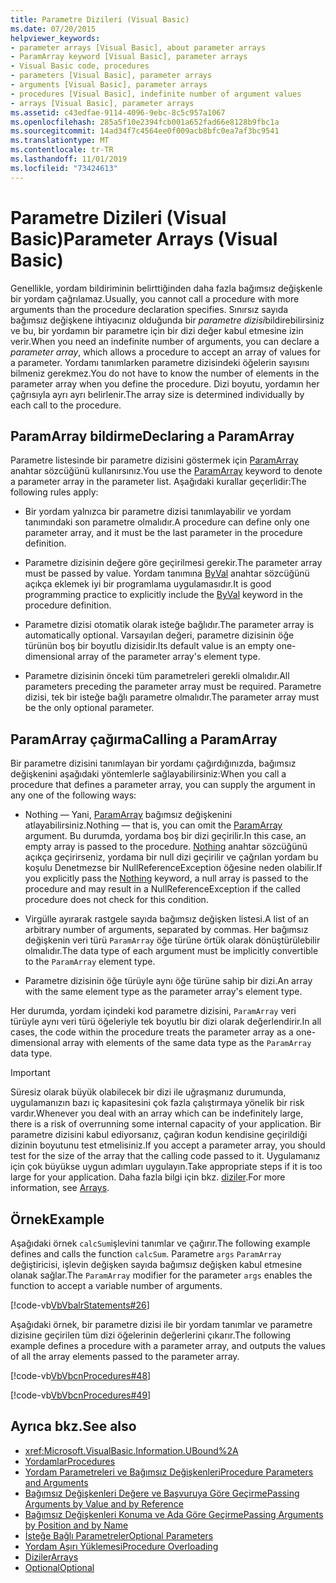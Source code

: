 ```yaml
---
title: Parametre Dizileri (Visual Basic)
ms.date: 07/20/2015
helpviewer_keywords:
- parameter arrays [Visual Basic], about parameter arrays
- ParamArray keyword [Visual Basic], parameter arrays
- Visual Basic code, procedures
- parameters [Visual Basic], parameter arrays
- arguments [Visual Basic], parameter arrays
- procedures [Visual Basic], indefinite number of argument values
- arrays [Visual Basic], parameter arrays
ms.assetid: c43edfae-9114-4096-9ebc-8c5c957a1067
ms.openlocfilehash: 285a5f10e2394fcb001a652fad66e8128b9fbc1a
ms.sourcegitcommit: 14ad34f7c4564ee0f009acb8bfc0ea7af3bc9541
ms.translationtype: MT
ms.contentlocale: tr-TR
ms.lasthandoff: 11/01/2019
ms.locfileid: "73424613"
---
```

# <a name="parameter-arrays-visual-basic"></a><span data-ttu-id="37aaf-102">Parametre Dizileri (Visual Basic)</span><span class="sxs-lookup"><span data-stu-id="37aaf-102">Parameter Arrays (Visual Basic)</span></span>
<span data-ttu-id="37aaf-103">Genellikle, yordam bildiriminin belirttiğinden daha fazla bağımsız değişkenle bir yordam çağrılamaz.</span><span class="sxs-lookup"><span data-stu-id="37aaf-103">Usually, you cannot call a procedure with more arguments than the procedure declaration specifies.</span></span> <span data-ttu-id="37aaf-104">Sınırsız sayıda bağımsız değişkene ihtiyacınız olduğunda bir *parametre dizisi*bildirebilirsiniz ve bu, bir yordamın bir parametre için bir dizi değer kabul etmesine izin verir.</span><span class="sxs-lookup"><span data-stu-id="37aaf-104">When you need an indefinite number of arguments, you can declare a *parameter array*, which allows a procedure to accept an array of values for a parameter.</span></span> <span data-ttu-id="37aaf-105">Yordamı tanımlarken parametre dizisindeki öğelerin sayısını bilmeniz gerekmez.</span><span class="sxs-lookup"><span data-stu-id="37aaf-105">You do not have to know the number of elements in the parameter array when you define the procedure.</span></span> <span data-ttu-id="37aaf-106">Dizi boyutu, yordamın her çağrısıyla ayrı ayrı belirlenir.</span><span class="sxs-lookup"><span data-stu-id="37aaf-106">The array size is determined individually by each call to the procedure.</span></span>  
  
## <a name="declaring-a-paramarray"></a><span data-ttu-id="37aaf-107">ParamArray bildirme</span><span class="sxs-lookup"><span data-stu-id="37aaf-107">Declaring a ParamArray</span></span>  
 <span data-ttu-id="37aaf-108">Parametre listesinde bir parametre dizisini göstermek için [ParamArray](../../../../visual-basic/language-reference/modifiers/paramarray.md) anahtar sözcüğünü kullanırsınız.</span><span class="sxs-lookup"><span data-stu-id="37aaf-108">You use the [ParamArray](../../../../visual-basic/language-reference/modifiers/paramarray.md) keyword to denote a parameter array in the parameter list.</span></span> <span data-ttu-id="37aaf-109">Aşağıdaki kurallar geçerlidir:</span><span class="sxs-lookup"><span data-stu-id="37aaf-109">The following rules apply:</span></span>  
  
- <span data-ttu-id="37aaf-110">Bir yordam yalnızca bir parametre dizisi tanımlayabilir ve yordam tanımındaki son parametre olmalıdır.</span><span class="sxs-lookup"><span data-stu-id="37aaf-110">A procedure can define only one parameter array, and it must be the last parameter in the procedure definition.</span></span>  
  
- <span data-ttu-id="37aaf-111">Parametre dizisinin değere göre geçirilmesi gerekir.</span><span class="sxs-lookup"><span data-stu-id="37aaf-111">The parameter array must be passed by value.</span></span> <span data-ttu-id="37aaf-112">Yordam tanımına [ByVal](../../../../visual-basic/language-reference/modifiers/byval.md) anahtar sözcüğünü açıkça eklemek iyi bir programlama uygulamasıdır.</span><span class="sxs-lookup"><span data-stu-id="37aaf-112">It is good programming practice to explicitly include the [ByVal](../../../../visual-basic/language-reference/modifiers/byval.md) keyword in the procedure definition.</span></span>  
  
- <span data-ttu-id="37aaf-113">Parametre dizisi otomatik olarak isteğe bağlıdır.</span><span class="sxs-lookup"><span data-stu-id="37aaf-113">The parameter array is automatically optional.</span></span> <span data-ttu-id="37aaf-114">Varsayılan değeri, parametre dizisinin öğe türünün boş bir boyutlu dizisidir.</span><span class="sxs-lookup"><span data-stu-id="37aaf-114">Its default value is an empty one-dimensional array of the parameter array's element type.</span></span>  
  
- <span data-ttu-id="37aaf-115">Parametre dizisinin önceki tüm parametreleri gerekli olmalıdır.</span><span class="sxs-lookup"><span data-stu-id="37aaf-115">All parameters preceding the parameter array must be required.</span></span> <span data-ttu-id="37aaf-116">Parametre dizisi, tek bir isteğe bağlı parametre olmalıdır.</span><span class="sxs-lookup"><span data-stu-id="37aaf-116">The parameter array must be the only optional parameter.</span></span>  
  
## <a name="calling-a-paramarray"></a><span data-ttu-id="37aaf-117">ParamArray çağırma</span><span class="sxs-lookup"><span data-stu-id="37aaf-117">Calling a ParamArray</span></span>  
 <span data-ttu-id="37aaf-118">Bir parametre dizisini tanımlayan bir yordamı çağırdığınızda, bağımsız değişkenini aşağıdaki yöntemlerle sağlayabilirsiniz:</span><span class="sxs-lookup"><span data-stu-id="37aaf-118">When you call a procedure that defines a parameter array, you can supply the argument in any one of the following ways:</span></span>  
  
- <span data-ttu-id="37aaf-119">Nothing — Yani, [ParamArray](../../../../visual-basic/language-reference/modifiers/paramarray.md) bağımsız değişkenini atlayabilirsiniz.</span><span class="sxs-lookup"><span data-stu-id="37aaf-119">Nothing — that is, you can omit the [ParamArray](../../../../visual-basic/language-reference/modifiers/paramarray.md) argument.</span></span> <span data-ttu-id="37aaf-120">Bu durumda, yordama boş bir dizi geçirilir.</span><span class="sxs-lookup"><span data-stu-id="37aaf-120">In this case, an empty array is passed to the procedure.</span></span> <span data-ttu-id="37aaf-121">[Nothing](../../../../visual-basic/language-reference/nothing.md) anahtar sözcüğünü açıkça geçirirseniz, yordama bir null dizi geçirilir ve çağrılan yordam bu koşulu Denetmezse bir NullReferenceException öğesine neden olabilir.</span><span class="sxs-lookup"><span data-stu-id="37aaf-121">If you explicitly pass the [Nothing](../../../../visual-basic/language-reference/nothing.md) keyword, a null array is passed to the procedure and may result in a NullReferenceException if the called procedure does not check for this condition.</span></span>
  
- <span data-ttu-id="37aaf-122">Virgülle ayırarak rastgele sayıda bağımsız değişken listesi.</span><span class="sxs-lookup"><span data-stu-id="37aaf-122">A list of an arbitrary number of arguments, separated by commas.</span></span> <span data-ttu-id="37aaf-123">Her bağımsız değişkenin veri türü `ParamArray` öğe türüne örtük olarak dönüştürülebilir olmalıdır.</span><span class="sxs-lookup"><span data-stu-id="37aaf-123">The data type of each argument must be implicitly convertible to the `ParamArray` element type.</span></span>  
  
- <span data-ttu-id="37aaf-124">Parametre dizisinin öğe türüyle aynı öğe türüne sahip bir dizi.</span><span class="sxs-lookup"><span data-stu-id="37aaf-124">An array with the same element type as the parameter array's element type.</span></span>  
  
 <span data-ttu-id="37aaf-125">Her durumda, yordam içindeki kod parametre dizisini, `ParamArray` veri türüyle aynı veri türü öğeleriyle tek boyutlu bir dizi olarak değerlendirir.</span><span class="sxs-lookup"><span data-stu-id="37aaf-125">In all cases, the code within the procedure treats the parameter array as a one-dimensional array with elements of the same data type as the `ParamArray` data type.</span></span>  
  
> [!IMPORTANT]
> <span data-ttu-id="37aaf-126">Süresiz olarak büyük olabilecek bir dizi ile uğraşmanız durumunda, uygulamanızın bazı iç kapasitesini çok fazla çalıştırmaya yönelik bir risk vardır.</span><span class="sxs-lookup"><span data-stu-id="37aaf-126">Whenever you deal with an array which can be indefinitely large, there is a risk of overrunning some internal capacity of your application.</span></span> <span data-ttu-id="37aaf-127">Bir parametre dizisini kabul ediyorsanız, çağıran kodun kendisine geçirildiği dizinin boyutunu test etmelisiniz.</span><span class="sxs-lookup"><span data-stu-id="37aaf-127">If you accept a parameter array, you should test for the size of the array that the calling code passed to it.</span></span> <span data-ttu-id="37aaf-128">Uygulamanız için çok büyükse uygun adımları uygulayın.</span><span class="sxs-lookup"><span data-stu-id="37aaf-128">Take appropriate steps if it is too large for your application.</span></span> <span data-ttu-id="37aaf-129">Daha fazla bilgi için bkz. [diziler](../../../../visual-basic/programming-guide/language-features/arrays/index.md).</span><span class="sxs-lookup"><span data-stu-id="37aaf-129">For more information, see [Arrays](../../../../visual-basic/programming-guide/language-features/arrays/index.md).</span></span>  
  
## <a name="example"></a><span data-ttu-id="37aaf-130">Örnek</span><span class="sxs-lookup"><span data-stu-id="37aaf-130">Example</span></span>  
 <span data-ttu-id="37aaf-131">Aşağıdaki örnek `calcSum`işlevini tanımlar ve çağırır.</span><span class="sxs-lookup"><span data-stu-id="37aaf-131">The following example defines and calls the function `calcSum`.</span></span> <span data-ttu-id="37aaf-132">Parametre `args` `ParamArray` değiştiricisi, işlevin değişken sayıda bağımsız değişken kabul etmesine olanak sağlar.</span><span class="sxs-lookup"><span data-stu-id="37aaf-132">The `ParamArray` modifier for the parameter `args` enables the function to accept a variable number of arguments.</span></span>  
  
 [!code-vb[VbVbalrStatements#26](~/samples/snippets/visualbasic/VS_Snippets_VBCSharp/VbVbalrStatements/VB/Class1.vb#26)]  
  
 <span data-ttu-id="37aaf-133">Aşağıdaki örnek, bir parametre dizisi ile bir yordam tanımlar ve parametre dizisine geçirilen tüm dizi öğelerinin değerlerini çıkarır.</span><span class="sxs-lookup"><span data-stu-id="37aaf-133">The following example defines a procedure with a parameter array, and outputs the values of all the array elements passed to the parameter array.</span></span>  
  
 [!code-vb[VbVbcnProcedures#48](~/samples/snippets/visualbasic/VS_Snippets_VBCSharp/VbVbcnProcedures/VB/Class1.vb#48)]  
  
 [!code-vb[VbVbcnProcedures#49](~/samples/snippets/visualbasic/VS_Snippets_VBCSharp/VbVbcnProcedures/VB/Class1.vb#49)]  
  
## <a name="see-also"></a><span data-ttu-id="37aaf-134">Ayrıca bkz.</span><span class="sxs-lookup"><span data-stu-id="37aaf-134">See also</span></span>

- <xref:Microsoft.VisualBasic.Information.UBound%2A>
- [<span data-ttu-id="37aaf-135">Yordamlar</span><span class="sxs-lookup"><span data-stu-id="37aaf-135">Procedures</span></span>](./index.md)
- [<span data-ttu-id="37aaf-136">Yordam Parametreleri ve Bağımsız Değişkenleri</span><span class="sxs-lookup"><span data-stu-id="37aaf-136">Procedure Parameters and Arguments</span></span>](./procedure-parameters-and-arguments.md)
- [<span data-ttu-id="37aaf-137">Bağımsız Değişkenleri Değere ve Başvuruya Göre Geçirme</span><span class="sxs-lookup"><span data-stu-id="37aaf-137">Passing Arguments by Value and by Reference</span></span>](./passing-arguments-by-value-and-by-reference.md)
- [<span data-ttu-id="37aaf-138">Bağımsız Değişkenleri Konuma ve Ada Göre Geçirme</span><span class="sxs-lookup"><span data-stu-id="37aaf-138">Passing Arguments by Position and by Name</span></span>](./passing-arguments-by-position-and-by-name.md)
- [<span data-ttu-id="37aaf-139">İsteğe Bağlı Parametreler</span><span class="sxs-lookup"><span data-stu-id="37aaf-139">Optional Parameters</span></span>](./optional-parameters.md)
- [<span data-ttu-id="37aaf-140">Yordam Aşırı Yüklemesi</span><span class="sxs-lookup"><span data-stu-id="37aaf-140">Procedure Overloading</span></span>](./procedure-overloading.md)
- [<span data-ttu-id="37aaf-141">Diziler</span><span class="sxs-lookup"><span data-stu-id="37aaf-141">Arrays</span></span>](../../../../visual-basic/programming-guide/language-features/arrays/index.md)
- [<span data-ttu-id="37aaf-142">Optional</span><span class="sxs-lookup"><span data-stu-id="37aaf-142">Optional</span></span>](../../../../visual-basic/language-reference/modifiers/optional.md)
